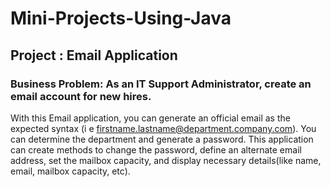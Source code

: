 # Mini-Projects-Using-Java

## Project : Email Application 

### Business Problem: As an IT Support Administrator, create an email account for new hires.

With this Email application, you can generate an official email as the expected syntax (i e firstname.lastname@department.company.com). You can determine the department and generate a password. This application can create methods to change the password, define an alternate email address, set the mailbox capacity, and display necessary details(like name, email, mailbox capacity, etc).
